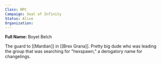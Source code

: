 ```yaml
---
Class: NPC
Campaign: Seal of Infinity
Status: Alive
Organization:
---
```

**Full Name:** Boyet Belch

The guard to [[Mardian]] in [[Brex Grana]]. Pretty big dude who was leading the group that was searching for "hexspawn," a derogatory name for changelings.